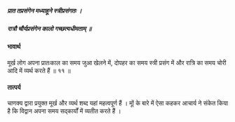 ##### प्रात तप्रसंगेन मध्याहूने स्त्रीप्रसंगतः ।
##### रात्रौ चौर्यप्रसंगेन कालो गच्छत्यधीमताम् ॥

#### भावार्थ

मूर्ख लोग अपना प्रातःकाल का समय जुआ खेलने में, दोपहर का समय स्त्री प्रसंग में और रात्रि का समय चोरी आदि में व्यर्थ करते हैं ॥ ११ ॥

#### तात्पर्य

चाणक्य द्वारा प्रयुक्त मूर्ख और व्यर्थ शब्द यहां महत्वपूर्ण हैं । मूों के बारे में ऐसा कहकर आचार्य ने संकेत किया है कि विद्वान अपना समय सद्कार्यों में व्यतीत करते हैं ।